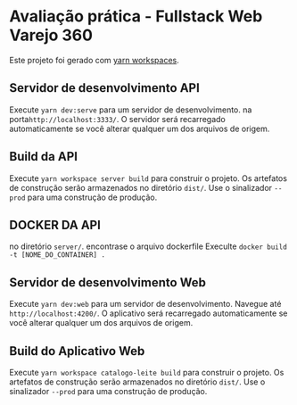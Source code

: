 # Avaliação prática - Fullstack Web Varejo 360

Este projeto foi gerado com [yarn workspaces](https://classic.yarnpkg.com/en/docs/workspaces/).

## Servidor de desenvolvimento API

Execute `yarn dev:serve` para um servidor de desenvolvimento. na porta`http://localhost:3333/`. O servidor será recarregado automaticamente se você alterar qualquer um dos arquivos de origem.

## Build da API

Execute `yarn workspace server build` para construir o projeto. Os artefatos de construção serão armazenados no diretório `dist/`. Use o sinalizador `--prod` para uma construção de produção.

## DOCKER DA API

no diretório `server/`. encontrase o arquivo dockerfile Execulte `docker build -t [NOME_DO_CONTAINER] .`

## Servidor de desenvolvimento Web

Execute `yarn dev:web` para um servidor de desenvolvimento. Navegue até `http://localhost:4200/`. O aplicativo será recarregado automaticamente se você alterar qualquer um dos arquivos de origem.

## Build do Aplicativo Web

Execute `yarn workspace catalogo-leite build` para construir o projeto. Os artefatos de construção serão armazenados no diretório `dist/`. Use o sinalizador `--prod` para uma construção de produção.
